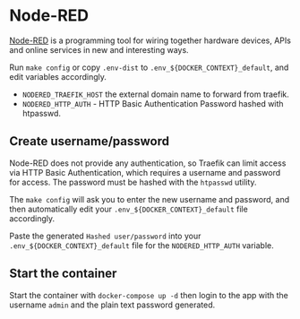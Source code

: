 # Node-RED

[Node-RED](https://nodered.org/) is a programming tool for wiring together
hardware devices, APIs and online services in new and interesting ways.

Run `make config` or copy `.env-dist` to
`.env_${DOCKER_CONTEXT}_default`, and edit variables accordingly.

 * `NODERED_TRAEFIK_HOST` the external domain name to forward from traefik.
 * `NODERED_HTTP_AUTH` - HTTP Basic Authentication Password hashed with
   htpasswd.

## Create username/password

Node-RED does not provide any authentication, so Traefik can limit access via
HTTP Basic Authentication, which requires a username and password for access.
The password must be hashed with the `htpasswd` utility.

The `make config` will ask you to enter the new username and password,
and then automatically edit your `.env_${DOCKER_CONTEXT}_default` file
accordingly.

Paste the generated `Hashed user/password` into your
`.env_${DOCKER_CONTEXT}_default` file for the `NODERED_HTTP_AUTH`
variable.

## Start the container

Start the container with `docker-compose up -d` then login to the app with the
username `admin` and the plain text password generated.

